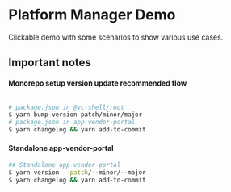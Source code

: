 # Platform Manager Demo

Clickable demo with some scenarios to show various use cases.

## Important notes

#### Monorepo setup version update recommended flow
```bash

# package.json in @vc-shell/root
$ yarn bump-version patch/minor/major
# package.json in app-vendor-portal 
$ yarn changelog && yarn add-to-commit
```

#### Standalone app-vendor-portal
```bash
## Standalone app-vendor-portal
$ yarn version --patch/--minor/--major
$ yarn changelog && yarn add-to-commit
```
